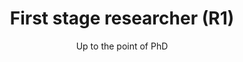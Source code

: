 ---
role-id: researcher
name: r1
title: First stage researcher (R1)
subtitle: Up to the point of PhD
sources: 
  - TU Delft workshop
mapping: 
  - 
    keyskill: stewardship_planning_and_fair_sharing
    description: |- 
      Many funding bodies expect research projects to start with a plan of how the outputs will be made FAIR for future use. Some expectations may also apply to PhD projects. You can show you understand why funders have these expectations, why scientific organisations and research institutions support them, and what should be covered in the Data Management Plan (DMP). The planning should include databases, software code, and physical samples where appropriate. You can articulate how planning benefits yourself as the ‘first reuser’ of your outputs, and seek help where needed from a research supervisor, and from your institution.
    level: basic
    support_providers: 
      - Data steward
      - R3 Established researcher
  -
    keyskill: legal_and_ethics_application
    description: |-
      From the beginning of your career you need to know the regulations, ethical principles, and community expectations affecting research, and how to apply them. Responsibilities will apply to you, your colleagues, your organisation, and to any service providers used. Making research data and code FAIR helps meet your responsibility to be able to base published claims on evidence, and share that evidence. If the research involves public concerns, risks to individuals, or impacts on society you also have an ethical responsibility to engage with representatives of those affected. You are confident discussing with senior colleagues how you have not only complied with relevant requirements but conducted the research professionally.
    level: intermediate
    support_providers: 
      - R3 Established researcher
      - Ethics and data protection advisor
      - Data steward
      - Service manager / Project manager
  -
    keyskill: contribution_recognition_citation_and_acknowledgement
    description: |-
      To apply principles of research integrity and professional conduct you can show that you properly cite any data, code and methods that you reuse. When you publish your thesis or dissertation you also acknowledge your collaborators, technicians or others who have contributed to results, as co-authors where appropriate. You use standards to credit those who helped with collection, management, documentation, publication and archiving of research outputs, so that everyone’s expertise is appropriately rewarded. By using standard output identifiers (e.g. DOIs) researcher identifiers (e.g. ORCID) and contributor roles (e.g. the [CRediT](https://casrai.org/credit/) taxonomy) you also help to make your outputs findable by others.
    level: intermediate
    support_providers: 
      - Data librarian
  - 
    keyskill: secure_funding
    description: |-
      You can demonstrate knowledge of research funding sources, including for open science and innovation.  You are aware of what funders in your field typically look for in an application. That will include a realistic budget, to include the costs of making outputs FAIR, as open as possible, and as closed as necessary.  You know where to find specialist advice e.g. on storage costs, or data and metadata formats. You can also describe how to apply for dedicated funding to promote open science activities, events, training or other professional development activities. You are confident in discussing research questions and the steps needed to turn ideas into a grant application, with help from a research supervisor, and from your organisation’s professional advisors.
    level: basic
    support_providers: 
      - R3 Established researcher (supervisor)
      - Data steward
      - Research support advisor
      - Service manager / Project manager
---
